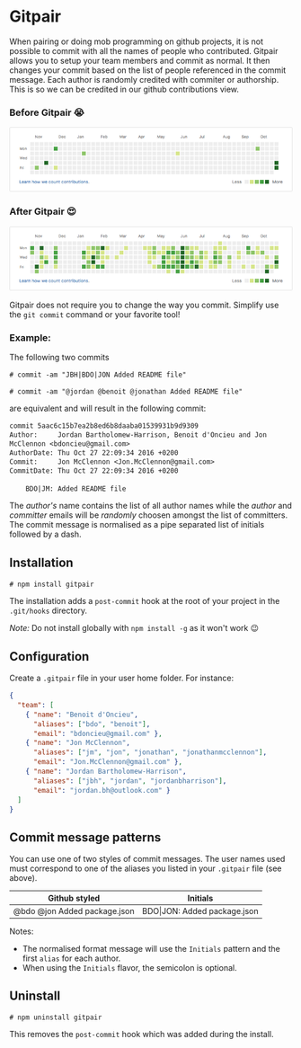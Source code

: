 # Gitpair

When pairing or doing mob programming on github projects, it is not possible to commit with all the names of people who contributed. 
Gitpair allows you to setup your team members and commit as normal. 
It then changes your commit based on the list of people referenced in the commit message.
Each author is randomly credited with commiter or authorship. This is so we can be credited in our github contributions view.

### Before Gitpair :sob:
![before](https://github.com/bdo/gitpair/raw/master/docs/before-gitpair.png)

### After Gitpair :heart_eyes:
![after](https://github.com/bdo/gitpair/raw/master/docs/after-gitpair.png)

Gitpair does not require you to change the way you commit. Simplify use the `git commit` command or your favorite tool! 

### Example:
The following two commits
```
# commit -am "JBH|BDO|JON Added README file"
```
```
# commit -am "@jordan @benoit @jonathan Added README file"
```
are equivalent and will result in the following commit:
```
commit 5aac6c15b7ea2b8ed6b8daaba01539931b9d9309
Author:     Jordan Bartholomew-Harrison, Benoit d'Oncieu and Jon McClennon <bdoncieu@gmail.com>
AuthorDate: Thu Oct 27 22:09:34 2016 +0200
Commit:     Jon McClennon <Jon.McClennon@gmail.com>
CommitDate: Thu Oct 27 22:09:34 2016 +0200

    BDO|JM: Added README file
```

The _author's_ name contains the list of all author names while the _author_ and _committer_ emails will be *randomly* choosen amongst the list of committers. The commit message is normalised as a pipe separated list of  initials followed by a dash. 

## Installation

```
# npm install gitpair
```
The installation adds a `post-commit` hook at the root of your project in the `.git/hooks` directory.

*Note:* Do not install globally with `npm install -g` as it won't work :wink:

## Configuration

Create a `.gitpair` file in your user home folder. For instance:

```json
{
  "team": [
    { "name": "Benoit d'Oncieu",             
      "aliases": ["bdo", "benoit"],
      "email": "bdoncieu@gmail.com" },
    { "name": "Jon McClennon",
      "aliases": ["jm", "jon", "jonathan", "jonathanmcclennon"],   
      "email": "Jon.McClennon@gmail.com" },
    { "name": "Jordan Bartholomew-Harrison", 
      "aliases": ["jbh", "jordan", "jordanbharrison"], 
      "email": "jordan.bh@outlook.com" }
  ]
}
```

## Commit message patterns

You can use one of two styles of commit messages. The user names used must correspond to one of the aliases you listed in your `.gitpair` file (see above).

| Github styled | Initials |
| --- | --- |
| @bdo @jon Added package.json | BDO\|JON: Added package.json |

Notes:
- The normalised format message will use the `Initials` pattern and the first `alias` for each author.
- When using the `Initials` flavor, the semicolon is optional.

## Uninstall

```
# npm uninstall gitpair
```
This removes the `post-commit` hook which was added during the install.
